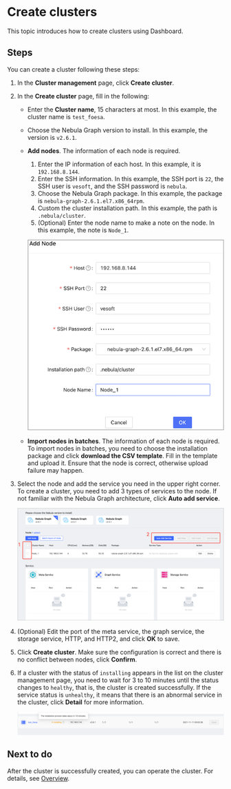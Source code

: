 # Create clusters

This topic introduces how to create clusters using Dashboard.

## Steps

You can create a cluster following these steps:

1. In the **Cluster management** page, click **Create cluster**.
2. In the **Create cluster** page, fill in the following:
   - Enter the **Cluster name**, 15 characters at most. In this example, the cluster name is `test_foesa`.
   - Choose the Nebula Graph version to install. In this example, the version is `v2.6.1`.
   - **Add nodes**. The information of each node is required.
  
     1. Enter the IP information of each host. In this example, it is `192.168.8.144`.
     2. Enter the SSH information. In this example, the SSH port is `22`, the SSH user is `vesoft`, and the SSH password is `nebula`.
     3. Choose the Nebula Graph package. In this example, the package is `nebula-graph-2.6.1.el7.x86_64rpm`.
     4. Custom the cluster installation path. In this example, the path is `.nebula/cluster`.
     5. (Optional) Enter the node name to make a note on the node. In this example, the note is `Node_1`.

      ![cluster](../figs/ds-021-en.png)

   - **Import nodes in batches**. The information of each node is required. To import nodes in batches, you need to choose the installation package and click **download the CSV template**. Fill in the template and upload it. Ensure that the node is correct, otherwise upload failure may happen.

3. Select the node and add the service you need in the upper right corner. To create a cluster, you need to add 3 types of services to the node. If not familiar with the Nebula Graph architecture, click **Auto add service**.

   ![add-service](../figs/ds-029.png)

4. (Optional) Edit the port of the meta service, the graph service, the storage service, HTTP, and HTTP2, and click **OK** to save.

5. Click **Create cluster**. Make sure the configuration is correct and there is no conflict between nodes, click **Confirm**.


6. If a cluster with the status of `installing` appears in the list on the cluster management page, you need to wait for 3 to 10 minutes until the status changes to `healthy`, that is, the cluster is created successfully. If the service status is `unhealthy`, it means that there is an abnormal service in the cluster, click **Detail** for more information.

   ![installing](../figs/ds-024.png)

## Next to do

After the cluster is successfully created, you can operate the cluster. For details, see [Overview](../4.cluster-operator/1.overview.md).
